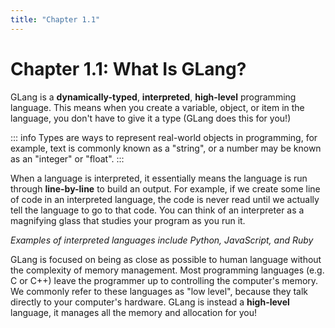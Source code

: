```yaml
---
title: "Chapter 1.1"
---
```


# Chapter 1.1: What Is GLang?

GLang is a **dynamically-typed**, **interpreted**, **high-level** programming language. This means when you create a variable, object, or item in the language, you don't have to give it a type (GLang does this for you!)

::: info
Types are ways to represent real-world objects in programming, for example, text is commonly known as a "string", or a number may be known as an "integer" or "float".
:::

When a language is interpreted, it essentially means the language is run through **line-by-line** to build an output. For example, if we create some line of code in an interpreted language, the code is never read until we actually tell the language to go to that code. You can think of an interpreter as a magnifying glass that studies your program as you run it.

_Examples of interpreted languages include Python, JavaScript, and Ruby_

GLang is focused on being as close as possible to human language without the complexity of memory management. Most programming languages (e.g. C or C++) leave the programmer up to controlling the computer's memory. We commonly refer to these languages as "low level", because they talk directly to your computer's hardware. GLang is instead a **high-level** language, it manages all the memory and allocation for you!
